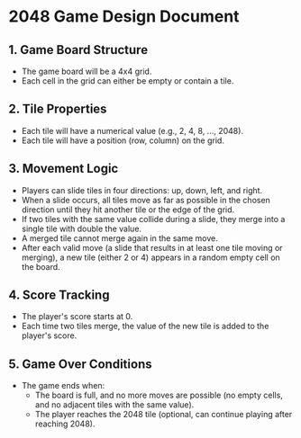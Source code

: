 # 2048 Game Design Document

## 1. Game Board Structure
- The game board will be a 4x4 grid.
- Each cell in the grid can either be empty or contain a tile.

## 2. Tile Properties
- Each tile will have a numerical value (e.g., 2, 4, 8, ..., 2048).
- Each tile will have a position (row, column) on the grid.

## 3. Movement Logic
- Players can slide tiles in four directions: up, down, left, and right.
- When a slide occurs, all tiles move as far as possible in the chosen direction until they hit another tile or the edge of the grid.
- If two tiles with the same value collide during a slide, they merge into a single tile with double the value.
- A merged tile cannot merge again in the same move.
- After each valid move (a slide that results in at least one tile moving or merging), a new tile (either 2 or 4) appears in a random empty cell on the board.

## 4. Score Tracking
- The player's score starts at 0.
- Each time two tiles merge, the value of the new tile is added to the player's score.

## 5. Game Over Conditions
- The game ends when:
    - The board is full, and no more moves are possible (no empty cells, and no adjacent tiles with the same value).
    - The player reaches the 2048 tile (optional, can continue playing after reaching 2048).


